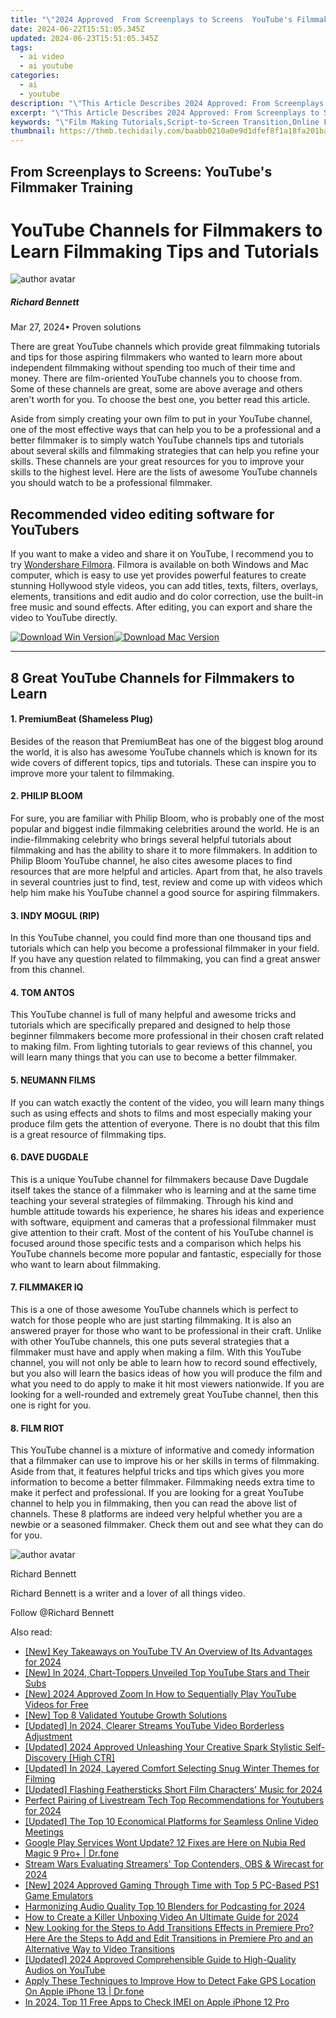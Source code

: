 ```yaml
---
title: "\"2024 Approved  From Screenplays to Screens  YouTube's Filmmaker Training\""
date: 2024-06-22T15:51:05.345Z
updated: 2024-06-23T15:51:05.345Z
tags:
  - ai video
  - ai youtube
categories:
  - ai
  - youtube
description: "\"This Article Describes 2024 Approved: From Screenplays to Screens: YouTube's Filmmaker Training\""
excerpt: "\"This Article Describes 2024 Approved: From Screenplays to Screens: YouTube's Filmmaker Training\""
keywords: "\"Film Making Tutorials,Script-to-Screen Transition,Online Filmmaking Courses,Video Content Creation,DIY Film Production,Screenwriting Guide,YouTube Filmmaker Program\""
thumbnail: https://thmb.techidaily.com/baabb0210a0e9d1dfef8f1a18fa201bad1a8f950b33fad191c1a3f8c1897f172.jpg
---
```


## From Screenplays to Screens: YouTube's Filmmaker Training

# YouTube Channels for Filmmakers to Learn Filmmaking Tips and Tutorials

![author avatar](https://images.wondershare.com/filmora/article-images/richard-bennett.jpg)

##### Richard Bennett

 Mar 27, 2024• Proven solutions

There are great YouTube channels which provide great filmmaking tutorials and tips for those aspiring filmmakers who wanted to learn more about independent filmmaking without spending too much of their time and money. There are film-oriented YouTube channels you to choose from. Some of these channels are great, some are above average and others aren't worth for you. To choose the best one, you better read this article.

Aside from simply creating your own film to put in your YouTube channel, one of the most effective ways that can help you to be a professional and a better filmmaker is to simply watch YouTube channels tips and tutorials about several skills and filmmaking strategies that can help you refine your skills. These channels are your great resources for you to improve your skills to the highest level. Here are the lists of awesome YouTube channels you should watch to be a professional filmmaker.

## Recommended video editing software for YouTubers

If you want to make a video and share it on YouTube, I recommend you to try [Wondershare Filmora](https://tools.techidaily.com/wondershare/filmora/download/). Filmora is available on both Windows and Mac computer, which is easy to use yet provides powerful features to create stunning Hollywood style videos, you can add titles, texts, filters, overlays, elements, transitions and edit audio and do color correction, use the built-in free music and sound effects. After editing, you can export and share the video to YouTube directly.

[![Download Win Version](https://images.wondershare.com/filmora/guide/download-btn-win.jpg)](https://tools.techidaily.com/wondershare/filmora/download/)[![Download Mac Version](https://images.wondershare.com/filmora/guide/download-btn-mac.jpg)](https://tools.techidaily.com/wondershare/filmora/download/)

---

## 8 Great YouTube Channels for Filmmakers to Learn

#### 1. PremiumBeat (Shameless Plug)

Besides of the reason that PremiumBeat has one of the biggest blog around the world, it is also has awesome YouTube channels which is known for its wide covers of different topics, tips and tutorials. These can inspire you to improve more your talent to filmmaking.

#### 2. PHILIP BLOOM

For sure, you are familiar with Philip Bloom, who is probably one of the most popular and biggest indie filmmaking celebrities around the world. He is an indie-filmmaking celebrity who brings several helpful tutorials about filmmaking and has the ability to share it to more filmmakers. In addition to Philip Bloom YouTube channel, he also cites awesome places to find resources that are more helpful and articles. Apart from that, he also travels in several countries just to find, test, review and come up with videos which help him make his YouTube channel a good source for aspiring filmmakers.

#### 3. INDY MOGUL (RIP)

In this YouTube channel, you could find more than one thousand tips and tutorials which can help you become a professional filmmaker in your field. If you have any question related to filmmaking, you can find a great answer from this channel.

#### 4. TOM ANTOS

This YouTube channel is full of many helpful and awesome tricks and tutorials which are specifically prepared and designed to help those beginner filmmakers become more professional in their chosen craft related to making film. From lighting tutorials to gear reviews of this channel, you will learn many things that you can use to become a better filmmaker.

#### 5. NEUMANN FILMS

If you can watch exactly the content of the video, you will learn many things such as using effects and shots to films and most especially making your produce film gets the attention of everyone. There is no doubt that this film is a great resource of filmmaking tips.

#### 6. DAVE DUGDALE

This is a unique YouTube channel for filmmakers because Dave Dugdale itself takes the stance of a filmmaker who is learning and at the same time teaching your several strategies of filmmaking. Through his kind and humble attitude towards his experience, he shares his ideas and experience with software, equipment and cameras that a professional filmmaker must give attention to their craft. Most of the content of his YouTube channel is focused around those specific tests and a comparison which helps his YouTube channels become more popular and fantastic, especially for those who want to learn about filmmaking.

#### 7. FILMMAKER IQ

This is a one of those awesome YouTube channels which is perfect to watch for those people who are just starting filmmaking. It is also an answered prayer for those who want to be professional in their craft. Unlike with other YouTube channels, this one puts several strategies that a filmmaker must have and apply when making a film. With this YouTube channel, you will not only be able to learn how to record sound effectively, but you also will learn the basics ideas of how you will produce the film and what you need to do apply to make it hit most viewers nationwide. If you are looking for a well-rounded and extremely great YouTube channel, then this one is right for you.

#### 8. FILM RIOT

This YouTube channel is a mixture of informative and comedy information that a filmmaker can use to improve his or her skills in terms of filmmaking. Aside from that, it features helpful tricks and tips which gives you more information to become a better filmmaker. Filmmaking needs extra time to make it perfect and professional. If you are looking for a great YouTube channel to help you in filmmaking, then you can read the above list of channels. These 8 platforms are indeed very helpful whether you are a newbie or a seasoned filmmaker. Check them out and see what they can do for you.

![author avatar](https://images.wondershare.com/filmora/article-images/richard-bennett.jpg)

Richard Bennett

Richard Bennett is a writer and a lover of all things video.

Follow @Richard Bennett


<ins class="adsbygoogle"
     style="display:block"
     data-ad-format="autorelaxed"
     data-ad-client="ca-pub-7571918770474297"
     data-ad-slot="1223367746"></ins>



<ins class="adsbygoogle"
     style="display:block"
     data-ad-client="ca-pub-7571918770474297"
     data-ad-slot="8358498916"
     data-ad-format="auto"
     data-full-width-responsive="true"></ins>

<span class="atpl-alsoreadstyle">Also read:</span>
<div><ul>
<li><a href="https://youtube-sure.techidaily.com/ey-takeaways-on-youtube-tv-an-overview-of-its-advantages-for-2024/"><u>[New] Key Takeaways on YouTube TV  An Overview of Its Advantages for 2024</u></a></li>
<li><a href="https://youtube-sure.techidaily.com/n-2024-chart-toppers-unveiled-top-youtube-stars-and-their-subs/"><u>[New] In 2024, Chart-Toppers Unveiled  Top YouTube Stars and Their Subs</u></a></li>
<li><a href="https://youtube-sure.techidaily.com/024-approved-zoom-in-how-to-sequentially-play-youtube-videos-for-free/"><u>[New] 2024 Approved  Zoom In  How to Sequentially Play YouTube Videos for Free</u></a></li>
<li><a href="https://youtube-sure.techidaily.com/op-8-validated-youtube-growth-solutions/"><u>[New] Top 8 Validated Youtube Growth Solutions</u></a></li>
<li><a href="https://youtube-sure.techidaily.com/ed-in-2024-clearer-streams-youtube-video-borderless-adjustment/"><u>[Updated] In 2024, Clearer Streams  YouTube Video Borderless Adjustment</u></a></li>
<li><a href="https://youtube-sure.techidaily.com/ed-2024-approved-unleashing-your-creative-spark-stylistic-self-discovery-high-ctr/"><u>[Updated] 2024 Approved  Unleashing Your Creative Spark  Stylistic Self-Discovery [High CTR]</u></a></li>
<li><a href="https://youtube-sure.techidaily.com/ed-in-2024-layered-comfort-selecting-snug-winter-themes-for-filming/"><u>[Updated] In 2024, Layered Comfort  Selecting Snug Winter Themes for Filming</u></a></li>
<li><a href="https://youtube-sure.techidaily.com/ed-flashing-feathersticks-short-film-characters-music-for-2024/"><u>[Updated] Flashing Feathersticks  Short Film Characters' Music for 2024</u></a></li>
<li><a href="https://youtube-sure.techidaily.com/ct-pairing-of-livestream-tech-top-recommendations-for-youtubers-for-2024/"><u>Perfect Pairing of Livestream Tech  Top Recommendations for Youtubers for 2024</u></a></li>
<li><a href="https://video-screen-grab.techidaily.com/updated-the-top-10-economical-platforms-for-seamless-online-video-meetings/"><u>[Updated] The Top 10 Economical Platforms for Seamless Online Video Meetings</u></a></li>
<li><a href="https://howto.techidaily.com/google-play-services-wont-update-12-fixes-are-here-on-nubia-red-magic-9-proplus-drfone-by-drfone-fix-android-problems-fix-android-problems/"><u>Google Play Services Wont Update? 12 Fixes are Here on Nubia Red Magic 9 Pro+ | Dr.fone</u></a></li>
<li><a href="https://some-tips.techidaily.com/stream-wars-evaluating-streamers-top-contenders-obs-and-wirecast-for-2024/"><u>Stream Wars  Evaluating Streamers' Top Contenders, OBS & Wirecast for 2024</u></a></li>
<li><a href="https://screen-activity-recording.techidaily.com/new-2024-approved-gaming-through-time-with-top-5-pc-based-ps1-game-emulators/"><u>[New] 2024 Approved  Gaming Through Time with Top 5 PC-Based PS1 Game Emulators</u></a></li>
<li><a href="https://some-techniques.techidaily.com/harmonizing-audio-quality-top-10-blenders-for-podcasting-for-2024/"><u>Harmonizing Audio Quality  Top 10 Blenders for Podcasting for 2024</u></a></li>
<li><a href="https://youtube-stream.techidaily.com/how-to-create-a-killer-unboxing-video-an-ultimate-guide-for-2024/"><u>How to Create a Killer Unboxing Video  An Ultimate Guide for 2024</u></a></li>
<li><a href="https://ai-video-editing.techidaily.com/new-looking-for-the-steps-to-add-transitions-effects-in-premiere-pro-here-are-the-steps-to-add-and-edit-transitions-in-premiere-pro-and-an-alternative-way-t/"><u>New Looking for the Steps to Add Transitions Effects in Premiere Pro? Here Are the Steps to Add and Edit Transitions in Premiere Pro and an Alternative Way to Video Transitions</u></a></li>
<li><a href="https://facebook-video-share.techidaily.com/updated-2024-approved-comprehensible-guide-to-high-quality-audios-on-youtube/"><u>[Updated] 2024 Approved  Comprehensible Guide to High-Quality Audios on YouTube</u></a></li>
<li><a href="https://fake-location.techidaily.com/apply-these-techniques-to-improve-how-to-detect-fake-gps-location-on-apple-iphone-13-drfone-by-drfone-virtual-ios/"><u>Apply These Techniques to Improve How to Detect Fake GPS Location On Apple iPhone 13 | Dr.fone</u></a></li>
<li><a href="https://sim-unlock.techidaily.com/in-2024-top-11-free-apps-to-check-imei-on-apple-iphone-12-pro-by-drfone-ios/"><u>In 2024, Top 11 Free Apps to Check IMEI on Apple iPhone 12 Pro</u></a></li>
</ul></div>

